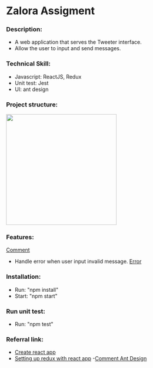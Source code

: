 # Zalora Assigment
### Description:
* A web application that serves the Tweeter interface.
* Allow the user to input and send messages.

### Technical Skill:
* Javascript: ReactJS, Redux
* Unit test: Jest
* UI: ant design 

### Project structure:
<img src='https://imgur.com/a/jOkcKM1' width="300">

### Features:
[Comment](https://imgur.com/a/huZDvd4)

* Handle error when user input invalid message.
[Error](https://imgur.com/a/XwPLaoH)


### Installation:
* Run: "npm install"
* Start: "npm start"

### Run unit test:
* Run: "npm test"

### Referral link:
- [Create react app](https://reactjs.org/docs/create-a-new-react-app.html)
- [Setting up redux with react app](https://medium.com/backticks-tildes/setting-up-a-redux-project-with-create-react-app-e363ab2329b8)
-[Comment Ant Design](https://ant.design/components/comment/)


